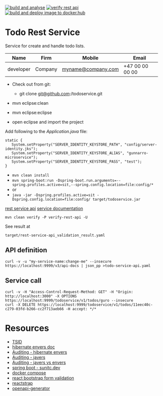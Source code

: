[![build and analyse](https://github.com/gunnarro/todo-service/actions/workflows/build.yml/badge.svg)](https://github.com/gunnarro/todo-service/actions/workflows/build.yml)
[![verify rest api](https://github.com/gunnarro/todo-service/actions/workflows/verify-service-rest-api.yml/badge.svg)](https://github.com/gunnarro/todo-service/actions/workflows/verify-service-rest-api.yml)
[![build and deploy image to docker.hub](https://github.com/gunnarro/todo-service/actions/workflows/deploy-docker-hub.yml/badge.svg)](https://github.com/gunnarro/todo-service/actions/workflows/deploy-docker-hub.yml)

# Todo Rest Service
Service for create and handle todo lists.

| Name      | Firm     | Mobile              | Email           |
|-----------|----------|---------------------|-----------------|
| developer | Company  | myname@company.com  | +47 00 00 00 00 |

 * Check out from git:
   * git clone git@github.com:<user>/todoservice.git
   
 * mvn eclipse:clean
 * mvn eclipse:eclipse
 * open eclipse and import the project
 

Add following to the *Application.java* file:
```
static {
   System.setProperty("SERVER_IDENTITY_KEYSTORE_PATH", "config/server-identity.jks");
   System.setProperty("SERVER_IDENTITY_KEYSTORE_ALIAS", "gunnarro-microservice");
   System.setProperty("SERVER_IDENTITY_KEYSTORE_PASS", "test");
}
```

 * ```mvn clean install```
 * ```mvn spring-boot:run -Dspring-boot.run.arguments=--spring.profiles.active=sit,--spring.config.location=file:config/*```
 *  or 
 * ```java -jar -Dspring.profiles.active=sit -Dspring.config.location=file:config/ target/todoservice.jar```
 
   
[rest service api](https://localhost:xxxx/api-docs/swagger-ui.html)
[service documentation](https://github.com/gunnarro/microservice-archetype/wiki/documentation/todoservice)
	 



```
mvn clean verify -P verify-rest-api -U 
```

See result at
```
target/rest-service-api_validation_result.yaml
```

## API definition
```
curl -v -u "my-service-name:change-me" --insecure https://localhost:9999/v3/api-docs | json_pp >todo-service-api.yaml
```

## Service call
```
curl -v -H "Access-Control-Request-Method: GET" -H "Origin: http://localhost:3000" -X OPTIONS https://localhost:9999/todoservice/v1/todos/guro --insecure
curl -X DELETE https://localhost:9999/todoservice/v1/todos/11eec40c-c279-03fd-b266-cc2f713aeb66 -H accept: */* 
```

# Resources
- [TSID](https://vladmihalcea.com/tsid-identifier-jpa-hibernate/)
- [hibernate envers doc](https://docs.jboss.org/envers/docs/)
- [Auditing - hibernate envers](https://sunitc.dev/2020/01/21/spring-boot-how-to-add-jpa-hibernate-envers-auditing/)
- [Auditing - javers](https://javers.org/documentation/spring-boot-integration/)
- [Auditing - javers vs envers](https://javers.org/blog/2017/12/javers-vs-envers-comparision.html)
- [spring boot - sunitc.dev](https://sunitc.dev/tag/spring-boot/)
- [docker compose](https://containers.dev/guide/dockerfile)
- [react bootstrap form validation](https://www.abstractapi.com/guides/react-bootstrap-form-validation)
- [reactstrap](https://www.npmjs.com/package/reactstrap)
- [openapi-generator](https://github.com/OpenAPITools/openapi-generator)

